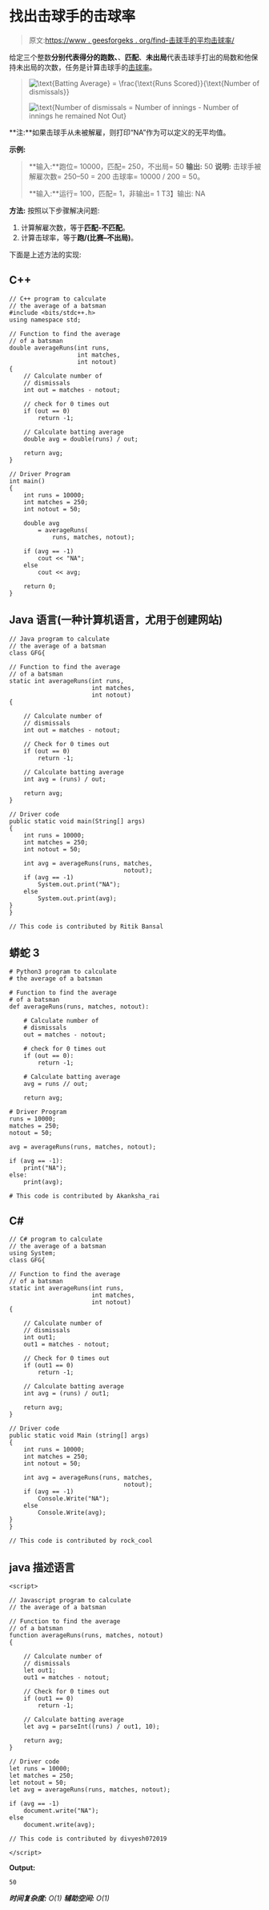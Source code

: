 # 找出击球手的击球率

> 原文:[https://www . geesforgeks . org/find-击球手的平均击球率/](https://www.geeksforgeeks.org/find-the-batting-average-of-a-batsman/)

给定三个整数**分别代表得分的跑数、**、**匹配**、**未出局**代表击球手打出的局数和他保持未出局的次数，任务是计算击球手的[击球率](https://en.wikipedia.org/wiki/Batting_average_(cricket))。

> ![\text{Batting Average} = \frac{\text{Runs Scored}}{\text{Number of dismissals}}   ](img/2628788556db1af888f381602f84e03b.png "Rendered by QuickLaTeX.com")
> 
> ![\text{Number of dismissals = Number of innings - Number of innings he remained Not Out}   ](img/bc6ffe37f61e28dbb9a3afbcf3364322.png "Rendered by QuickLaTeX.com")

**注:**如果击球手从未被解雇，则打印“NA”作为可以定义的无平均值。

**示例:**

> **输入:**跑位= 10000，匹配= 250，不出局= 50
> **输出:** 50
> **说明:**
> 击球手被解雇次数= 250–50 = 200
> 击球率= 10000 / 200 = 50。
> 
> **输入:**运行= 100，匹配= 1，非输出= 1
> T3】输出: NA

**方法:**
按照以下步骤解决问题:

1.  计算解雇次数，等于**匹配-不匹配**。
2.  计算击球率，等于**跑/(比赛–不出局)**。

下面是上述方法的实现:

## C++

```
// C++ program to calculate
// the average of a batsman
#include <bits/stdc++.h>
using namespace std;

// Function to find the average
// of a batsman
double averageRuns(int runs,
                   int matches,
                   int notout)
{
    // Calculate number of
    // dismissals
    int out = matches - notout;

    // check for 0 times out
    if (out == 0)
        return -1;

    // Calculate batting average
    double avg = double(runs) / out;

    return avg;
}

// Driver Program
int main()
{
    int runs = 10000;
    int matches = 250;
    int notout = 50;

    double avg
        = averageRuns(
            runs, matches, notout);

    if (avg == -1)
        cout << "NA";
    else
        cout << avg;

    return 0;
}
```

## Java 语言(一种计算机语言，尤用于创建网站)

```
// Java program to calculate
// the average of a batsman
class GFG{

// Function to find the average
// of a batsman
static int averageRuns(int runs,
                       int matches,
                       int notout)
{

    // Calculate number of
    // dismissals
    int out = matches - notout;

    // Check for 0 times out
    if (out == 0)
        return -1;

    // Calculate batting average
    int avg = (runs) / out;

    return avg;
}

// Driver code
public static void main(String[] args)
{
    int runs = 10000;
    int matches = 250;
    int notout = 50;

    int avg = averageRuns(runs, matches,
                                notout);
    if (avg == -1)
        System.out.print("NA");
    else
        System.out.print(avg);
}
}

// This code is contributed by Ritik Bansal
```

## 蟒蛇 3

```
# Python3 program to calculate
# the average of a batsman

# Function to find the average
# of a batsman
def averageRuns(runs, matches, notout):

    # Calculate number of
    # dismissals
    out = matches - notout;

    # check for 0 times out
    if (out == 0):
        return -1;

    # Calculate batting average
    avg = runs // out;

    return avg;

# Driver Program
runs = 10000;
matches = 250;
notout = 50;

avg = averageRuns(runs, matches, notout);

if (avg == -1):
    print("NA");
else:
    print(avg);

# This code is contributed by Akanksha_rai
```

## C#

```
// C# program to calculate
// the average of a batsman
using System;
class GFG{

// Function to find the average
// of a batsman
static int averageRuns(int runs,
                       int matches,
                       int notout)
{

    // Calculate number of
    // dismissals
    int out1;
    out1 = matches - notout;

    // Check for 0 times out
    if (out1 == 0)
        return -1;

    // Calculate batting average
    int avg = (runs) / out1;

    return avg;
}

// Driver code
public static void Main (string[] args)
{
    int runs = 10000;
    int matches = 250;
    int notout = 50;

    int avg = averageRuns(runs, matches,
                                notout);
    if (avg == -1)
        Console.Write("NA");
    else
        Console.Write(avg);
}
}

// This code is contributed by rock_cool
```

## java 描述语言

```
<script>

// Javascript program to calculate
// the average of a batsman

// Function to find the average
// of a batsman
function averageRuns(runs, matches, notout)
{

    // Calculate number of
    // dismissals
    let out1;
    out1 = matches - notout;

    // Check for 0 times out
    if (out1 == 0)
        return -1;

    // Calculate batting average
    let avg = parseInt((runs) / out1, 10);

    return avg;
}

// Driver code     
let runs = 10000;
let matches = 250;
let notout = 50;
let avg = averageRuns(runs, matches, notout);

if (avg == -1)
    document.write("NA");
else
    document.write(avg);

// This code is contributed by divyesh072019

</script>
```

**Output:** 

```
50
```

***时间复杂度:** O(1)*
***辅助空间:** O(1)*